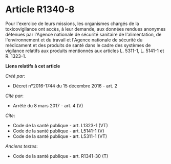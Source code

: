 # Article R1340-8

Pour l'exercice de leurs missions, les organismes chargés de la toxicovigilance ont accès, à leur demande, aux données
rendues anonymes détenues par l'Agence nationale de sécurité sanitaire de l'alimentation, de l'environnement et du travail et
l'Agence nationale de sécurité du médicament et des produits de santé dans le cadre des systèmes de vigilance relatifs aux
produits mentionnés aux articles L. 5311-1, L. 5141-1 et R. 1323-1.

**Liens relatifs à cet article**

_Créé par_:

  - Décret n°2016-1744 du 15 décembre 2016 - art. 2

_Cité par_:

  - Arrêté du 8 mars 2017 - art. 4 (V)

_Cite_:

  - Code de la santé publique - art. L1323-1 (VT)
  - Code de la santé publique - art. L5141-1 (V)
  - Code de la santé publique - art. L5311-1 (VT)

_Anciens textes_:

  - Code de la santé publique - art. R1341-30 (T)
